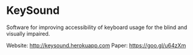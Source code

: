 KeySound
==============

Software for improving accessibility of keyboard usage for the blind and visually impaired.

Website: http://keysound.herokuapp.com
Paper: https://goo.gl/u64zXm
